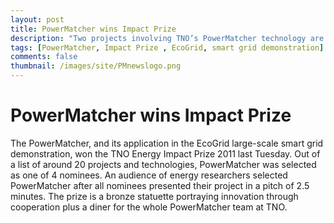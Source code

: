 ```yaml
---
layout: post
title: PowerMatcher wins Impact Prize
description: "Two projects involving TNO’s PowerMatcher technology are among the 100 most powerful sustainable solutions in the world gathered in the Sustainia100 list. Both projects are sustainable electricity demonstration projects: the EcoGrid prototype of the European smart electricity grid and PowerMatching City, the first living smart grid community in the world. This has been announced at the United Nations Conference on Sustainable Development in Rio de Janeiro. The list was presented in a plenary session to the high-level decision-makers and country representatives present in Rio. Gathered from 56 countries spread over six continents, Sustainia100 is a complete guide to innovative and scalable solutions instrumental in creating sustainable societies. Building on ready and available solutions only, Sustainia100 is as a tangible tool for sustainability professionals – from politicians to CEOs-­? dedicated to create desirable and sustainable societies. Together with industry partners, TNO is currently developing the PowerMatcher technology into a flexible power platform available for open use in smart grid projects worldwide."
tags: [PowerMatcher, Impact Prize , EcoGrid, smart grid demonstration]
comments: false
thumbnail: /images/site/PMnewslogo.png
---
```


# PowerMatcher wins Impact Prize ##
The PowerMatcher, and its application in the EcoGrid large-scale smart grid demonstration, won the TNO Energy Impact Prize 2011 last Tuesday. Out of a list of around 20 projects and technologies, PowerMatcher was selected as one of 4 nominees. An audience of energy researchers selected PowerMatcher after all nominees presented their project in a pitch of 2.5 minutes.
The prize is a bronze statuette portraying innovation through cooperation plus a diner for the whole PowerMatcher team at TNO.
